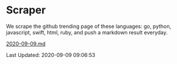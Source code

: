 # Scraper

We scrape the github trending page of these languages: go, python, javascript, swift, html, ruby, and push a markdown result everyday.

[2020-09-09.md](https://github.com/henson/Scraper/blob/master/2020-09-09.md)

Last Updated: 2020-09-09 09:06:53